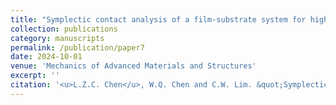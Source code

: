 ```yaml
---
title: "Symplectic contact analysis of a film-substrate system for high-throughput material characterization"
collection: publications
category: manuscripts
permalink: /publication/paper7
date: 2024-10-01
venue: 'Mechanics of Advanced Materials and Structures'
excerpt: ''
citation: '<u>L.Z.C. Chen</u>, W.Q. Chen and C.W. Lim. &quot;Symplectic contact analysis of a film-substrate system for high-throughput material characterization. &quot; <i>Mechanics of Advanced Materials and Structures</i>, 2025. https://doi.org/10.1080/15376494.2025.2508354'
---
```


